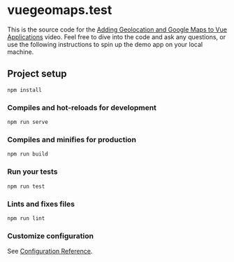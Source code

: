 # vuegeomaps.test

This is the source code for the [Adding Geolocation and Google Maps to Vue Applications](https://www.youtube.com/watch?v=KARBEHUyooM) video. Feel free to dive into the code and ask any questions, or use the following instructions to spin up the demo app on your local machine.

## Project setup
```
npm install
```

### Compiles and hot-reloads for development
```
npm run serve
```

### Compiles and minifies for production
```
npm run build
```

### Run your tests
```
npm run test
```

### Lints and fixes files
```
npm run lint
```

### Customize configuration
See [Configuration Reference](https://cli.vuejs.org/config/).
